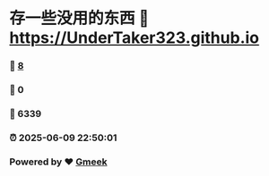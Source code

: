 # 存一些没用的东西 :link: https://UnderTaker323.github.io 
### :page_facing_up: [8](https://UnderTaker323.github.io/tag.html) 
### :speech_balloon: 0 
### :hibiscus: 6339 
### :alarm_clock: 2025-06-09 22:50:01 
### Powered by :heart: [Gmeek](https://github.com/Meekdai/Gmeek)
